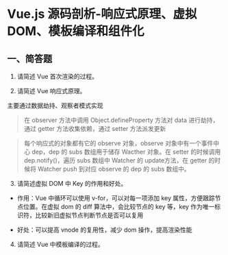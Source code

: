 # Vue.js 源码剖析-响应式原理、虚拟 DOM、模板编译和组件化

## 一、简答题

1. 请简述 Vue 首次渲染的过程。


2. 请简述 Vue 响应式原理。

 主要通过数据劫持、观察者模式实现
> 在 observer 方法中调用 Object.defineProperty 方法对 data 进行劫持，通过 getter 方法收集依赖，通过 setter 方法派发更新

> 每个响应式的对象都有它的 observe 对象，observe 对象中有一个事件中心 dep，dep 的 subs 数组用于储存 Wacther 对象。在 setter 的时候调用 dep.notify()，遍历 subs 数组中 Watcher 的 update方法，在 getter 的时候将 Watcher push 到对应 observe 的 dep 的 subs 数组中。


3. 请简述虚拟 DOM 中 Key 的作用和好处。

- 作用：Vue 中循环可以使用 v-for，可以对每一项添加 key 属性，方便跟踪节点位置。在虚拟 dom 的 diff 算法中，会比较节点的 key 等，key 作为唯一标识符，比较新旧虚拟节点判断节点是否可以复用


- 好处：可以提高 vnode 的复用性，减少 dom 操作，提高渲染性能

4. 请简述 Vue 中模板编译的过程。